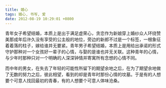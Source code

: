 ```yaml
---
title: 婚心
tags: 婚心, 书写, 爱
date: 2012-08-19 10:29:01 +0800
---
```



青年女子希望结婚，本质上是出于满足虚荣心，贪恋作为新娘穿上婚纱众人环绕赞美那成年后许久没有享受的公主般的地位，旁边的新郎不过是一个标签，一根象征着着落的柱子，嫁给谁并无要紧。青年男子希望结婚，本质上是用给出承诺的形式守护那种对一个女孩好一辈子的心情，与娶的是谁也并无关联。这种青年的心情，与少年时那种只对一个明确的人深深钟情并寄寓所有念想的心情不同。

而中年的男女，在失去了年轻的可能性所留下的期望余地之后，在为了期望余地做了无数的努力之后，彼此相望，看到的却是青年时那份心情的坟墓。于是有的人想要个可意人找回最初的青春，有的人想要个可意人体味沧桑。

